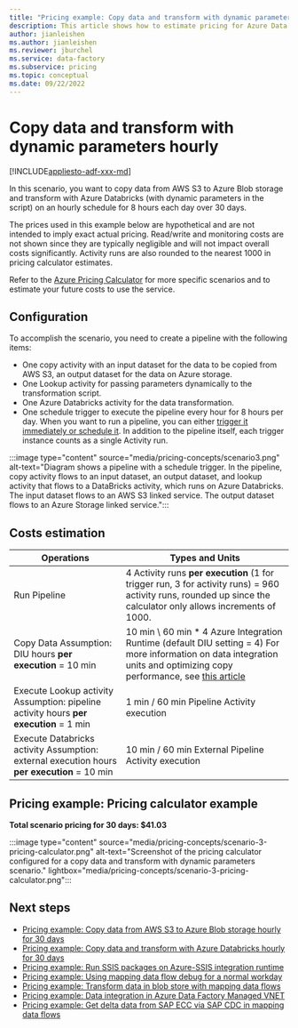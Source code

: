 ```yaml
---
title: "Pricing example: Copy data and transform with dynamic parameters hourly"
description: This article shows how to estimate pricing for Azure Data Factory to copy data and transform it with dynamic parameters every hour for 30 days.
author: jianleishen
ms.author: jianleishen
ms.reviewer: jburchel
ms.service: data-factory
ms.subservice: pricing
ms.topic: conceptual
ms.date: 09/22/2022
---
```


# Copy data and transform with dynamic parameters hourly

[!INCLUDE[appliesto-adf-xxx-md](includes/appliesto-adf-xxx-md.md)]

In this scenario, you want to copy data from AWS S3 to Azure Blob storage and transform with Azure Databricks (with dynamic parameters in the script) on an hourly schedule for 8 hours each day over 30 days.

The prices used in this example below are hypothetical and are not intended to imply exact actual pricing.  Read/write and monitoring costs are not shown since they are typically negligible and will not impact overall costs significantly.  Activity runs are also rounded to the nearest 1000 in pricing calculator estimates.

Refer to the [Azure Pricing Calculator](https://azure.microsoft.com/pricing/calculator/) for more specific scenarios and to estimate your future costs to use the service.

## Configuration

To accomplish the scenario, you need to create a pipeline with the following items:

- One copy activity with an input dataset for the data to be copied from AWS S3, an output dataset for the data on Azure storage.
- One Lookup activity for passing parameters dynamically to the transformation script.
- One Azure Databricks activity for the data transformation.
- One schedule trigger to execute the pipeline every hour for 8 hours per day.  When you want to run a pipeline, you can either [trigger it immediately or schedule it](concepts-pipeline-execution-triggers.md). In addition to the pipeline itself, each trigger instance counts as a single Activity run.

:::image type="content" source="media/pricing-concepts/scenario3.png" alt-text="Diagram shows a pipeline with a schedule trigger. In the pipeline, copy activity flows to an input dataset, an output dataset, and lookup activity that flows to a DataBricks activity, which runs on Azure Databricks. The input dataset flows to an AWS S3 linked service. The output dataset flows to an Azure Storage linked service.":::

## Costs estimation

| **Operations** | **Types and Units** |
| --- | --- |
| Run Pipeline | 4 Activity runs **per execution** (1 for trigger run, 3 for activity runs) = 960 activity runs, rounded up since the calculator only allows increments of 1000. |
| Copy Data Assumption: DIU hours **per execution** = 10 min | 10 min \ 60 min \* 4 Azure Integration Runtime (default DIU setting = 4) For more information on data integration units and optimizing copy performance, see [this article](copy-activity-performance.md) |
| Execute Lookup activity Assumption: pipeline activity hours **per execution** = 1 min | 1 min / 60 min Pipeline Activity execution |
| Execute Databricks activity Assumption: external execution hours **per execution** = 10 min | 10 min / 60 min External Pipeline Activity execution |

## Pricing example: Pricing calculator example

**Total scenario pricing for 30 days: $41.03**

:::image type="content" source="media/pricing-concepts/scenario-3-pricing-calculator.png" alt-text="Screenshot of the pricing calculator configured for a copy data and transform with dynamic parameters scenario." lightbox="media/pricing-concepts/scenario-3-pricing-calculator.png":::

## Next steps

- [Pricing example: Copy data from AWS S3 to Azure Blob storage hourly for 30 days](pricing-examples-s3-to-blob.md)
- [Pricing example: Copy data and transform with Azure Databricks hourly for 30 days](pricing-examples-copy-transform-azure-databricks.md)
- [Pricing example: Run SSIS packages on Azure-SSIS integration runtime](pricing-examples-ssis-on-azure-ssis-integration-runtime.md)
- [Pricing example: Using mapping data flow debug for a normal workday](pricing-examples-mapping-data-flow-debug-workday.md)
- [Pricing example: Transform data in blob store with mapping data flows](pricing-examples-transform-mapping-data-flows.md)
- [Pricing example: Data integration in Azure Data Factory Managed VNET](pricing-examples-data-integration-managed-vnet.md)
- [Pricing example: Get delta data from SAP ECC via SAP CDC in mapping data flows](pricing-examples-get-delta-data-from-sap-ecc.md)